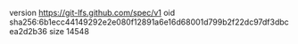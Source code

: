 version https://git-lfs.github.com/spec/v1
oid sha256:6b1ecc44149292e2e080f12891a6e16d68001d799b2f22dc97df3dbcea2d2b36
size 14548
